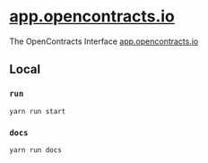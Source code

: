 # [app.opencontracts.io](https://app.opencontracts.io)
The OpenContracts Interface
[app.opencontracts.io](file://c/)
## Local 
### `run`
`yarn run start`

### `docs`
`yarn run docs`


